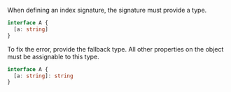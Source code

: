 When defining an index signature, the signature must provide a type.

```ts
interface A {
  [a: string]
}
```

To fix the error, provide the fallback type. All other properties on the object must be assignable to this type.

```ts
interface A {
  [a: string]: string
}
```
